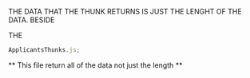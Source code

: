 THE DATA THAT THE THUNK RETURNS IS JUST THE LENGHT OF THE DATA. BESIDE

THE

```js
ApplicantsThunks.js;
```

** This file return all of the data not just the length **
